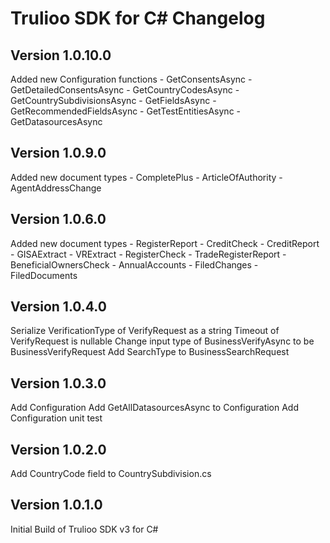 # Trulioo SDK for C# Changelog

## Version 1.0.10.0
Added new Configuration functions
	- GetСonsentsAsync
	- GetDetailedСonsentsAsync
	- GetCountryCodesAsync
	- GetCountrySubdivisionsAsync
	- GetFieldsAsync
	- GetRecommendedFieldsAsync
	- GetTestEntitiesAsync
	- GetDatasourcesAsync

## Version 1.0.9.0
Added new document types
	- CompletePlus
	- ArticleOfAuthority
	- AgentAddressChange

## Version 1.0.6.0
Added new document types
	- RegisterReport
	- CreditCheck
	- CreditReport
	- GISAExtract
	- VRExtract
	- RegisterCheck
	- TradeRegisterReport
	- BeneficialOwnersCheck
	- AnnualAccounts
	- FiledChanges
	- FiledDocuments

## Version 1.0.4.0
Serialize VerificationType of VerifyRequest as a string
Timeout of VerifyRequest is nullable
Change input type of BusinessVerifyAsync to be BusinessVerifyRequest
Add SearchType to BusinessSearchRequest

## Version 1.0.3.0
Add Configuration
Add GetAllDatasourcesAsync to Configuration
Add Configuration unit test

## Version 1.0.2.0

Add CountryCode field to CountrySubdivision.cs

## Version 1.0.1.0

Initial Build of Trulioo SDK v3 for C#

